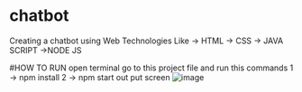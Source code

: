 # chatbot
Creating a chatbot using Web Technologies Like 
-> HTML
-> CSS
-> JAVA SCRIPT
->NODE JS

#HOW TO RUN
open terminal go to this project file and run this commands
1 -> npm install
2 -> npm start
out put screen
![image](https://github.com/darlinghack/chatbot/assets/107269230/7a048ca7-0558-4880-ad19-7bbb246d2c45)

